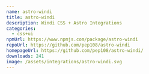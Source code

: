 ```yaml
---
name: astro-windi
title: astro-windi
description: Windi CSS + Astro Integrations
categories:
  - css+ui
npmUrl: https://www.npmjs.com/package/astro-windi
repoUrl: https://github.com/pep108/astro-windi
homepageUrl: https://github.com/pep108/astro-windi/
downloads: 241
image: /assets/integrations/astro-windi.svg
---
```

